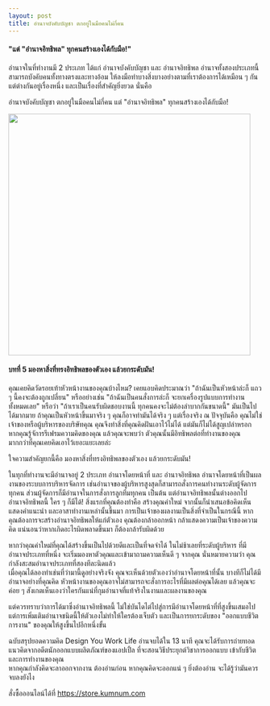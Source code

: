 ```yaml
---
layout: post
title: อำนาจบังคับบัญชา ตกอยู่ในมือคนไม่กี่คน
---
```

<h4>"แต่ "อำนาจอิทธิพล" ทุกคนสร้างเองได้กับมือ!"</h4>
<p>อำนาจในที่ทำงานมี 2 ประเภท ได้แก่ อำนาจบังคับบัญชา และ อำนาจอิทธิพล อำนาจทั้งสองประเภทนี้สามารถบังคับคนทั้งทางตรงและทางอ้อม ให้ลงมือทำบางสิ่งบางอย่างตามที่เราต้องการได้เหมือน ๆ กัน แต่ต่างกันอยู่เรื่องหนึ่ง และเป็นเรื่องที่สำคัญยิ่งยวด นั่นคือ</p>

<p>อำนาจบังคับบัญชา ตกอยู่ในมือคนไม่กี่คน แต่ "อำนาจอิทธิพล" ทุกคนสร้างเองได้กับมือ!</p>

<img src="https://i.imgur.com/3PJaZqX.jpg" width="480">

<h4>บทที่ 5 มองหาสิ่งที่ทรงอิทธิพลของตัวเอง แล้วยกระดับมัน!</h4>

<p>คุณเคยคิดวัดรอยเท้าหัวหน้างานของคุณบ้างไหม? เคยแอบคิดประมาณว่า "ถ้าฉันเป็นหัวหน้าล่ะก็ แถว ๆ นี้คงจะต้องถูกเปลี่ยน" หรืออย่างเช่น "ถ้าฉันเป็นคนสั่งการล่ะก็ จะยกเครื่องรูปแบบการทำงานทั้งหมดเลย" หรือว่า "ถ้าเราเป็นคนรับผิดชอบงานนี้ ทุกคนคงจะไม่ต้องลำบากกันขนาดนี้"
มันเป็นไปได้มากมาย ถ้าคุณเป็นหัวหน้าขึ้นมาจริง ๆ คุณก็อาจทำมันได้จริง ๆ แต่เรื่องจริง ณ ปัจจุบันคือ คุณไม่ใช่เจ้าของหรือผู้บริหารของบริษัทคุณ คุณจึงทำสิ่งที่คุณคิดฝันเอาไว้ไม่ได้
แต่มันก็ไม่ได้สูญเปล่าหรอก หากคุณรู้จัการรีเฟรมความคิดของคุณ แล้วคุณจะพบว่า ตัวคุณนั้นมีอิทธิพลต่อที่ทำงานของคุณ มากกว่าที่คุณเคยคิดเอาไว้เยอะแยะเลยล่ะ</p>

<p>ใจความสำคัญยกนี้คือ มองหาสิ่งที่ทรงอิทธิพลของตัวเอง แล้วยกระดับมัน!</p>

<p>ในทุกที่ทำงานจะมีอำนาจอยู่ 2 ประเภท อำนาจโดยหน้าที่ และ อำนาจอิทธิพล อำนาจโดยหน้าที่เป็นผลงานของระบบการบริหารจัดการ เช่นอำนาจของผู้บริหารสูงสุดก็สามารถสั่งการคนทำงานระดับผู้จัดการทุกคน ส่วนผู้จัดการก็มีอำนาจในการสั่งการลูกทีมทุกคน เป็นต้น แต่อำนาจอิทธิพลนั้นต่างออกไป
<br>
อำนาจอิทธิพลนี้ ใคร ๆ ก็มีได้! สิ่งแรกที่คุณต้องทำคือ สร้างคุณค่าใหม่ จากนั้นก็นำเสนอข้อคิดเห็น แสดงคำแนะนำ และอาสาทำงานเหล่านั้นขึ้นมา การเป็นเจ้าของผลงานเป็นสิ่งที่จำเป็นในกรณีนี้ หากคุณต้องการจะสร้างอำนาจอิทธิพลให้แก่ตัวเอง คุณต้องกล้าออกหน้า กล้าแสดงความเป็นเจ้าของความคิด แน่นอนว่าหากเกิดอะไรผิดพลาดขึ้นมา ก็ต้องกล้ารับผิดด้วย</p>

<p>หากว่าคุณค่าใหม่ที่คุณได้สร้างขึ้นเป็นไปด้วยดีและเป็นที่จดจำได้ ในไม่ช้าเลยที่ระดับผู้บริหาร ที่มีอำนาจประเภทที่หนึ่ง จะเริ่มมองหาตัวคุณและเข้ามาถามความเห็นดี ๆ จากคุณ นั่นหมายความว่า คุณกำลังสะสมอำนาจประเภทที่สองทีละนิดแล้ว
<br>
เมื่อคุณได้ลองทำเช่นที่ว่ามานี้ดูอย่างจริงจัง คุณจะเห็นด้วยตัวเองว่าอำนาจโดยหน้าที่นั้น บางทีก็ไม่ได้มีอำนาจอย่างที่คุณคิด หัวหน้างานของคุณอาจไม่สามารถจะสั่งการอะไรที่มีผลต่อคุณได้เลย แล้วคุณจะค่อย ๆ สังเกตเห็นเองว่าใครกันแน่ที่กุมอำนาจที่แท้จริงในงานและผลงานของคุณ</p>

<p>แต่ควรทราบว่าการได้มาซึ่งอำนาจอิทธิพลนี้ ไม่ใช่บันไดไต่ไปสู่การมีอำนาจโดยหน้าที่ที่สูงขึ้นเสมอไป แต่การเพิ่มเติมอำนาจชนิดนี้ให้ตัวเองไม่ทำให้ใครต้องเจ็บตัว และเป็นการยกระดับของ "ออกแบบชีวิตการงาน" ของคุณให้สูงขึ้นไปอีกหนึ่งขั้น</p>

<p>ฉบับสรุปยอดความคิด Design You Work Life อ่านจบได้ใน 13 นาที คุณจะได้รับการถ่ายทอดแนวคิดจากอดีตนักออกแบบผลิตภัณฑ์ของแอปเปิ้ล ที่จะสอนวิธีประยุกต์วิชาการออกแบบ เข้ากับชีวิตและการทำงานของคุณ
<br>
หากคุณกำลังคิดจะลาออกจากงาน ต้องอ่านก่อน
หากคุณคิดจะออกแน่ ๆ ยิ่งต้องอ่าน จะได้รู้ว่ามันควรจบลงยังไง </p>

สั่งซื้อออนไลน์ได้ที่ https://store.kumnum.com
